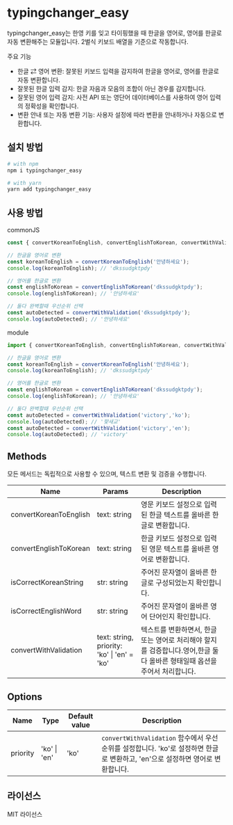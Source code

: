 # typingchanger_easy

typingchanger_easy는 한영 키를 잊고 타이핑했을 때 한글을 영어로, 영어를 한글로 자동 변환해주는 모듈입니다. 
2벌식 키보드 배열을 기준으로 작동합니다.

주요 기능
- 한글 ⇄ 영어 변환: 잘못된 키보드 입력을 감지하여 한글을 영어로, 영어를 한글로 자동 변환합니다.
- 잘못된 한글 입력 감지: 한글 자음과 모음의 조합이 아닌 경우를 감지합니다.
- 잘못된 영어 입력 감지: 사전 API 또는 영단어 데이터베이스를 사용하여 영어 입력의 정확성을 확인합니다.
- 변환 안내 또는 자동 변환 기능: 사용자 설정에 따라 변환을 안내하거나 자동으로 변환합니다.

## 설치 방법

```sh
# with npm
npm i typingchanger_easy

# with yarn
yarn add typingchanger_easy
```

## 사용 방법

commonJS
```js
const { convertKoreanToEnglish, convertEnglishToKorean, convertWithValidation } = require('typingchanger_easy');

// 한글을 영어로 변환
const koreanToEnglish = convertKoreanToEnglish('안녕하세요');
console.log(koreanToEnglish); // 'dkssudgktpdy'

// 영어를 한글로 변환
const englishToKorean = convertEnglishToKorean('dkssudgktpdy');
console.log(englishToKorean); // '안녕하세요'

// 둘다 완벽할때 우선순위 선택
const autoDetected = convertWithValidation('dkssudgktpdy');
console.log(autoDetected); // '안녕하세요'

```
module
```js
import { convertKoreanToEnglish, convertEnglishToKorean, convertWithValidation } from 'typingchanger_easy';

// 한글을 영어로 변환
const koreanToEnglish = convertKoreanToEnglish('안녕하세요');
console.log(koreanToEnglish); // 'dkssudgktpdy'

// 영어를 한글로 변환
const englishToKorean = convertEnglishToKorean('dkssudgktpdy');
console.log(englishToKorean); // '안녕하세요'

// 둘다 완벽할때 우선순위 선택
const autoDetected = convertWithValidation('victory','ko');
console.log(autoDetected); // '퍛새교'
const autoDetected = convertWithValidation('victory','en');
console.log(autoDetected); // 'victory'
```
<h2>Methods</h2>
<p>모든 메서드는 독립적으로 사용할 수 있으며, 텍스트 변환 및 검증을 수행합니다.</p>
<table>
  <thead>
    <tr>
      <th>Name</th>
      <th>Params</th>
      <th>Description</th>
    </tr>
  </thead>
  <tbody>
    <tr>
      <td>convertKoreanToEnglish</td>
      <td>text: string</td>
      <td>영문 키보드 설정으로 입력된 한글 텍스트를 올바른 한글로 변환합니다.</td>
    </tr>
    <tr>
      <td>convertEnglishToKorean</td>
      <td>text: string</td>
      <td>한글 키보드 설정으로 입력된 영문 텍스트를 올바른 영어로 변환합니다.</td>
    </tr>
    <tr>
      <td>isCorrectKoreanString</td>
      <td>str: string</td>
      <td>주어진 문자열이 올바른 한글로 구성되었는지 확인합니다.</td>
    </tr>
    <tr>
      <td>isCorrectEnglishWord</td>
      <td>str: string</td>
      <td>주어진 문자열이 올바른 영어 단어인지 확인합니다.</td>
    </tr>
    <tr>
      <td>convertWithValidation</td>
      <td>text: string, priority: 'ko' | 'en' = 'ko'</td>
      <td>텍스트를 변환하면서, 한글 또는 영어로 처리해야 할지를 검증합니다.영어,한글 둘다 올바른 형태일때 옵션을 주어서 처리합니다.</td>
    </tr>
  </tbody>
</table>

<h2>Options</h2>
<table>
  <thead>
    <tr>
      <th>Name</th>
      <th>Type</th>
      <th>Default value</th>
      <th>Description</th>
    </tr>
  </thead>
  <tbody>
    <tr>
      <td>priority</td>
      <td>'ko' | 'en'</td>
      <td>'ko'</td>
      <td><code>convertWithValidation</code> 함수에서 우선 순위를 설정합니다. 'ko'로 설정하면 한글로 변환하고, 'en'으로 설정하면 영어로 변환합니다.</td>
    </tr>
  </tbody>
</table>


## 라이선스

MIT 라이선스
